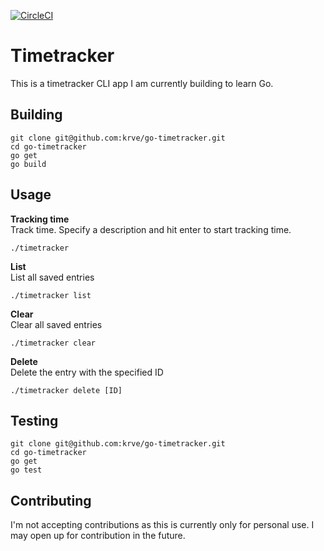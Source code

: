 [![CircleCI](https://circleci.com/gh/krve/go-timetracker.svg?style=svg)](https://circleci.com/gh/krve/go-timetracker)

# Timetracker
This is a timetracker CLI app I am currently building to learn Go.

## Building
```
git clone git@github.com:krve/go-timetracker.git
cd go-timetracker
go get
go build
```

## Usage

**Tracking time**  
Track time. Specify a description and hit enter to start tracking time.
```
./timetracker
```

**List**  
List all saved entries
```
./timetracker list
```

**Clear**  
Clear all saved entries
```
./timetracker clear
```

**Delete**  
Delete the entry with the specified ID
```
./timetracker delete [ID]
```

## Testing
```
git clone git@github.com:krve/go-timetracker.git
cd go-timetracker
go get
go test
```

## Contributing
I'm not accepting contributions as this is currently only for personal use. I may open up for contribution in the future.